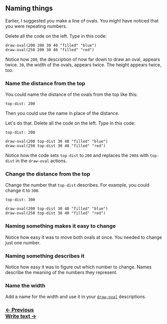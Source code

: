 ## Naming things


Earlier, I suggested you make a line of ovals. You might have noticed that you were repeating numbers.

Delete all the code on the left. Type in this code:

```
draw-oval(200 200 30 40 "filled" "blue")
draw-oval(250 200 30 40 "filled" "red")
```

Notice how `200`, the description of how far down to draw an oval, appears twice.  `30`, the width of the ovals, appears twice. The height appears twice, too.

### Name the distance from the top

You could name the distance of the ovals from the top like this:

```
top-dist: 200
```

Then you could use the name in place of the distance.

Let's do that. Delete all the code on the left. Type in this code:

```
top-dist: 200

draw-oval(200 top-dist 30 40 "filled" "blue")
draw-oval(250 top-dist 30 40 "filled" "red")
```

Notice how the code sets `top-dist` to `200` and replaces the `200`s with `top-dist` in the `draw-oval` actions.

### Change the distance from the top

Change the number that `top-dist` describes. For example, you could change it to `300`.

```
top-dist: 300

draw-oval(200 top-dist 30 40 "filled" "blue")
draw-oval(250 top-dist 30 40 "filled" "red")
```

### Naming something makes it easy to change

Notice how easy it was to move both ovals at once.  You needed to change just one number.

### Naming something describes it

Notice how easy it was to figure out which number to change. Names describe the meaning of the numbers they represent.

### Name the width

Add a name for the width and use it in your [`draw-oval`](#draw-oval) descriptions.

### [← Previous](#draw-a-rectangle) <div class="next">[Write text →](#write-text)</div>
